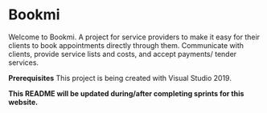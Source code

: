 # Bookmi
Welcome to Bookmi. A project for service providers to make it easy for their clients to book appointments directly through them. 
Communicate with clients, provide service lists and costs, and accept payments/ tender services.

<b>Prerequisites</b>
This project is being created with Visual Studio 2019.

<b>This README will be updated during/after completing sprints for this website.</b>
